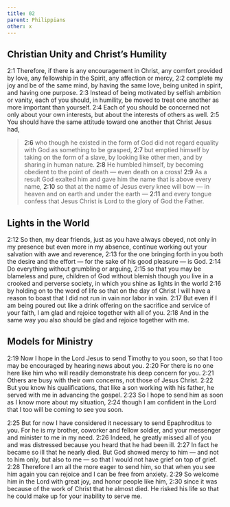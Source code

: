 ```yaml
---
title: 02
parent: Philippians
other: x
---
```

## Christian Unity and Christ’s Humility

<a name="2:1">2:1</a> Therefore, if there is any encouragement in Christ, any comfort provided by love, any fellowship in the Spirit, any affection or mercy, <a name="2:2">2:2</a> complete my joy and be of the same mind, by having the same love, being united in spirit, and having one purpose. <a name="2:3">2:3</a> Instead of being motivated by selfish ambition or vanity, each of you should, in humility, be moved to treat one another as more important than yourself. <a name="2:4">2:4</a> Each of you should be concerned not only about your own interests, but about the interests of others as well. <a name="2:5">2:5</a> You should have the same attitude toward one another that Christ Jesus had,

> <a name="2:6">2:6</a> who though he existed in the form of God
> did not regard equality with God
> as something to be grasped,
> <a name="2:7">2:7</a> but emptied himself
> by taking on the form of a slave,
> by looking like other men,
> and by sharing in human nature.
> <a name="2:8">2:8</a> He humbled himself,
> by becoming obedient to the point of death
> — even death on a cross!
> <a name="2:9">2:9</a> As a result God exalted him
> and gave him the name
> that is above every name,
> <a name="2:10">2:10</a> so that at the name of Jesus
> every knee will bow
> — in heaven and on earth and under the earth — 
> <a name="2:11">2:11</a> and every tongue confess
> that Jesus Christ is Lord
> to the glory of God the Father.

## Lights in the World

<a name="2:12">2:12</a> So then, my dear friends, just as you have always obeyed, not only in my presence but even more in my absence, continue working out your salvation with awe and reverence, <a name="2:13">2:13</a> for the one bringing forth in you both the desire and the effort — for the sake of his good pleasure — is God. <a name="2:14">2:14</a> Do everything without grumbling or arguing, <a name="2:15">2:15</a> so that you may be blameless and pure, children of God without blemish though you live in a crooked and perverse society, in which you shine as lights in the world <a name="2:16">2:16</a> by holding on to the word of life so that on the day of Christ I will have a reason to boast that I did not run in vain nor labor in vain. <a name="2:17">2:17</a> But even if I am being poured out like a drink offering on the sacrifice and service of your faith, I am glad and rejoice together with all of you. <a name="2:18">2:18</a> And in the same way you also should be glad and rejoice together with me.

## Models for Ministry

<a name="2:19">2:19</a> Now I hope in the Lord Jesus to send Timothy to you soon, so that I too may be encouraged by hearing news about you. <a name="2:20">2:20</a> For there is no one here like him who will readily demonstrate his deep concern for you. <a name="2:21">2:21</a> Others are busy with their own concerns, not those of Jesus Christ. <a name="2:22">2:22</a> But you know his qualifications, that like a son working with his father, he served with me in advancing the gospel. <a name="2:23">2:23</a> So I hope to send him as soon as I know more about my situation, <a name="2:24">2:24</a> though I am confident in the Lord that I too will be coming to see you soon.

<a name="2:25">2:25</a> But for now I have considered it necessary to send Epaphroditus to you. For he is my brother, coworker and fellow soldier, and your messenger and minister to me in my need. <a name="2:26">2:26</a> Indeed, he greatly missed all of you and was distressed because you heard that he had been ill. <a name="2:27">2:27</a> In fact he became so ill that he nearly died. But God showed mercy to him — and not to him only, but also to me — so that I would not have grief on top of grief. <a name="2:28">2:28</a> Therefore I am all the more eager to send him, so that when you see him again you can rejoice and I can be free from anxiety. <a name="2:29">2:29</a> So welcome him in the Lord with great joy, and honor people like him, <a name="2:30">2:30</a> since it was because of the work of Christ that he almost died. He risked his life so that he could make up for your inability to serve me.
